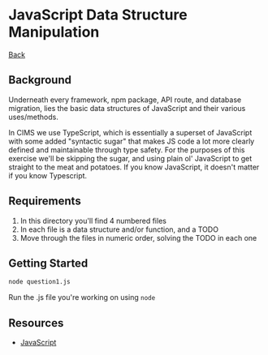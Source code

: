 <!-- TODO Make this a mandatory "Read Only" portion. no writing code. just reading and explaining -->
<!-- TODO probably just move it all into a big README... -->
<!-- TODO spend 15 or so minutes going one by one through each question -->
<!-- TODO order questions by "difficulty" if that's even feasible -->
<!-- TODO add more leet-cde so seniors don't run out of things to do -->
<!-- TODO Add the questions we want to ask as comments beneath the code so we don't forget -->

# JavaScript Data Structure Manipulation

[Back](/README.md#cims-interview-skills-tests)

## Background

Underneath every framework, npm package, API route, and database migration, lies the basic data structures of JavaScript and their various uses/methods.

In CIMS we use TypeScript, which is essentially a superset of JavaScript with some added "syntactic sugar" that makes JS code a lot more clearly defined and maintainable through type safety. For the purposes of this exercise we'll be skipping the sugar, and using plain ol' JavaScript to get straight to the meat and potatoes. If you know JavaScript, it doesn't matter if you know Typescript.

## Requirements

1. In this directory you'll find 4 numbered files
1. In each file is a data structure and/or function, and a TODO
1. Move through the files in numeric order, solving the TODO in each one

## Getting Started

``` bash
node question1.js
```

Run the .js file you're working on using `node`

## Resources

- [JavaScript](https://developer.mozilla.org/en-US/docs/Web/JavaScript/)
